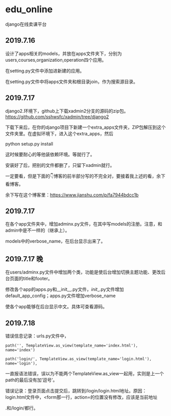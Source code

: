 # edu_online
django在线卖课平台

## 2019.7.16
设计了apps相关的models，并放在apps文件夹下，分别为users,courses,organization,operation四个应用。

在setting.py文件中添加进新建的应用。

在setting.py文件中将apps文件夹和根目录join，作为搜索源目录。

## 2019.7.17
django2.环境下，github上下载xadmin2分支的源码的zip包。https://github.com/sshwsfc/xadmin/tree/django2

下载下来后，在你的django项目下新建一个extra_apps文件夹，ZIP包解压到这个文件夹里。在虚拟环境下，进入这个extra_apps，然后

python setup.py install

这时候要耐心的等他装依赖环境。等就行了。

安装好了后，把别的文件都删了，只留下xadmin就行。

一定要看，但是下面的👇博客的前半部分写的不完全对，要接着我上述的看，余下看博客。

余下写在这个博客里：https://www.jianshu.com/p/fa7944bdcc1b

## 2019.7.17
在各个app文件夹中，增加adminx.py文件，在其中写models的注册。注意，和admin中是不一样的（继承上）。

models中的verbose_name，在后台显示出来了。

## 2019.7.17 晚
在users/adminx.py文件中增加两个类，功能是使后台增加切换主题功能、更改后台页面的title和footer。

修改各个app的apps.py和__init__.py文件，_init__.py文件增加default_app_config；apps.py文件增加verbose_name 

使各个app能够在后台显示中文。具体可查看源码。

## 2019.7.18
错误信息记录：urls.py文件中，

    path('', TemplateView.as_view(template_name='index.html'), name='index')
    
    path('login/', TemplateView.as_view(template_name='login.html'), name='login'),
    
一直报语法错误，误以为不能两个TemplateView.as_view一起用，实则是上一个path的最后没有加’逗号’。


错误记录：登录页面点击提交后，跳转到/login/login.html地址。原因：login.html文件中，<form那一行，action=的位置没有修改，应该是当前地址

.和/login/都行。


